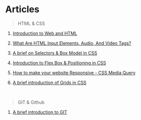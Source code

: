 # Articles

> HTML & CSS
1. [Introduction to Web and HTML](https://mridul.hashnode.dev/introduction-to-web-and-html)

2. [What Are HTML Input Elements, Audio, And Video Tags?](https://mridul.hashnode.dev/what-are-html-input-elements-audio-and-video-tags)

3. [A brief on Selectors & Box Model in CSS]()

4. [Introduction to Flex Box & Positioning in CSS]()

5. [How to make your website Responsive - CSS Media Query]()

6. [A brief introduction of Grids in CSS]()

</br>

> GIT & Github

1. [A brief introduction to GIT]()